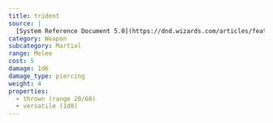 ```yaml
---
title: trident
source: |
  [System Reference Document 5.0](https://dnd.wizards.com/articles/features/systems-reference-document-srd)
category: Weapon
subcategory: Martial
range: Melee
cost: 5
damage: 1d6
damage_type: piercing
weight: 4
properties:
  - thrown (range 20/60)
  - versatile (1d8)
---
```


